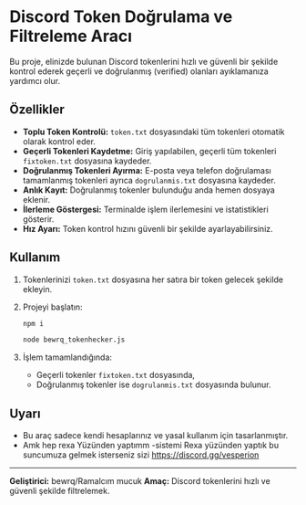 # Discord Token Doğrulama ve Filtreleme Aracı

Bu proje, elinizde bulunan Discord tokenlerini hızlı ve güvenli bir şekilde kontrol ederek geçerli ve doğrulanmış (verified) olanları ayıklamanıza yardımcı olur.

## Özellikler

- **Toplu Token Kontrolü:** `token.txt` dosyasındaki tüm tokenleri otomatik olarak kontrol eder.
- **Geçerli Tokenleri Kaydetme:** Giriş yapılabilen, geçerli tüm tokenleri `fixtoken.txt` dosyasına kaydeder.
- **Doğrulanmış Tokenleri Ayırma:** E-posta veya telefon doğrulaması tamamlanmış tokenleri ayrıca `dogrulanmis.txt` dosyasına kaydeder.
- **Anlık Kayıt:** Doğrulanmış tokenler bulunduğu anda hemen dosyaya eklenir.
- **İlerleme Göstergesi:** Terminalde işlem ilerlemesini ve istatistikleri gösterir.
- **Hız Ayarı:** Token kontrol hızını güvenli bir şekilde ayarlayabilirsiniz.

## Kullanım

1. Tokenlerinizi `token.txt` dosyasına her satıra bir token gelecek şekilde ekleyin.
2. Projeyi başlatın:
   ```bash
   npm i 
   ```  

   ```bash
   node bewrq_tokenhecker.js
   ```

3. İşlem tamamlandığında:
   - Geçerli tokenler `fixtoken.txt` dosyasında,
   - Doğrulanmış tokenler ise `dogrulanmis.txt` dosyasında bulunur.

## Uyarı

- Bu araç sadece kendi hesaplarınız ve yasal kullanım için tasarlanmıştır.
- Amk hep rexa Yüzünden yaptımm 
-sistemi Rexa yüzünden yaptık bu suncumuza gelmek isterseniz sizi https://discord.gg/vesperion 

---

**Geliştirici:** bewrq/Ramalcım mucuk 
**Amaç:** Discord tokenlerini hızlı ve güvenli şekilde filtrelemek.
